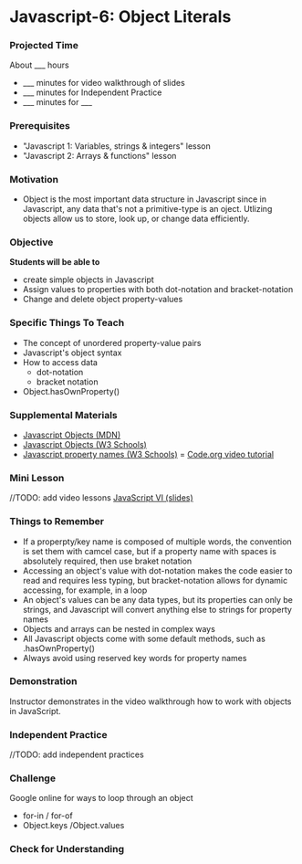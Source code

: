 # Javascript-6: Object Literals

### Projected Time
About ___ hours
- ___ minutes for video walkthrough of slides
- ___ minutes for Independent Practice
- ___ minutes for ___

### Prerequisites
- "Javascript 1: Variables, strings & integers" lesson
- "Javascript 2:  Arrays & functions" lesson

### Motivation
- Object is the most important data structure in Javascript since in Javascript, any data that's not a primitive-type is an oject.  Utlizing objects allow us to store, look up, or change data efficiently.     

### Objective
**Students will be able to**
- create simple objects in Javascript
- Assign values to properties with both dot-notation and bracket-notation
- Change and delete object property-values

### Specific Things To Teach
- The concept of unordered property-value pairs
- Javascript's object syntax
- How to access data 
	- dot-notation 
	- bracket notation
- Object.hasOwnProperty()

### Supplemental Materials
- [Javascript Objects (MDN)](https://developer.mozilla.org/en-US/docs/Web/JavaScript/Reference/Global_Objects/Object)
- [Javascript Objects (W3 Schools)](https://www.w3schools.com/js/js_objects.asp)
- [Javascript property names (W3 Schools)](https://www.w3schools.com/js/js_properties.asp)
= [Code.org video tutorial](https://www.youtube.com/watch?v=ZunUF_WGMb4)

### Mini Lesson
//TODO: add video lessons
[JavaScript VI (slides)](https://docs.google.com/presentation/d/1N2eDw84BqmcqvNDjtQfNEF_7PO91z-IHTR44QXt3-oI/edit#slide=id.p)

### Things to Remember
- If a properpty/key name is composed of multiple words, the convention is set them with camcel case, but if a property name with spaces is absolutely required, then use braket notation
- Accessing an object's value with dot-notation makes the code easier to read and requires less typing, but bracket-notation allows for dynamic accessing, for example, in a loop
- An object's values can be any data types, but its properties can only be strings, and Javascript will convert anything else to strings for property names
- Objects and arrays can be nested in complex ways
- All Javascript objects come with some default methods, such as .hasOwnProperty()
- Always avoid using reserved key words for property names

### Demonstration
Instructor demonstrates in the video walkthrough how to work with objects in JavaScript.

### Independent Practice  
//TODO: add independent practices

### Challenge
Google online for ways to loop through an object
- for-in / for-of
- Object.keys /Object.values

### Check for Understanding
